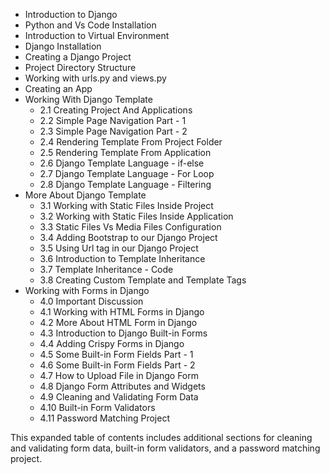 - Introduction to Django
- Python and Vs Code Installation
- Introduction to Virtual Environment
- Django Installation
- Creating a Django Project
- Project Directory Structure
- Working with urls.py and views.py
- Creating an App
- Working With Django Template
  - 2.1 Creating Project And Applications
  - 2.2 Simple Page Navigation Part - 1
  - 2.3 Simple Page Navigation Part - 2
  - 2.4 Rendering Template From Project Folder
  - 2.5 Rendering Template From Application
  - 2.6 Django Template Language - if-else
  - 2.7 Django Template Language - For Loop
  - 2.8 Django Template Language - Filtering
- More About Django Template
  - 3.1 Working with Static Files Inside Project
  - 3.2 Working with Static Files Inside Application
  - 3.3 Static Files Vs Media Files Configuration
  - 3.4 Adding Bootstrap to our Django Project
  - 3.5 Using Url tag in our Django Project
  - 3.6 Introduction to Template Inheritance
  - 3.7 Template Inheritance - Code
  - 3.8 Creating Custom Template and Template Tags
- Working with Forms in Django
  - 4.0 Important Discussion
  - 4.1 Working with HTML Forms in Django
  - 4.2 More About HTML Form in Django
  - 4.3 Introduction to Django Built-in Forms
  - 4.4 Adding Crispy Forms in Django
  - 4.5 Some Built-in Form Fields Part - 1
  - 4.6 Some Built-in Form Fields Part - 2
  - 4.7 How to Upload File in Django Form
  - 4.8 Django Form Attributes and Widgets
  - 4.9 Cleaning and Validating Form Data
  - 4.10 Built-in Form Validators
  - 4.11 Password Matching Project

This expanded table of contents includes additional sections for cleaning and validating form data, built-in form validators, and a password matching project.